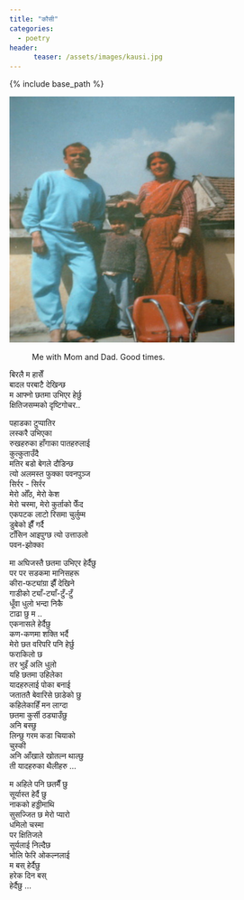 ```yaml
---
title: "कौसी"
categories:
  - poetry
header:
      teaser: /assets/images/kausi.jpg
---
```


{% include base_path %}

<img src="/assets/images/kausi.jpg" width="400">

<figure>
  <figcaption>Me with Mom and Dad. Good times.</figcaption>
</figure>

बिरलै म हासेँ   
बादल परबाटै देखिन्छ  
म आफ्नो छतमा उभिएर हेर्छु  
क्षितिजसम्मको दृष्टिगोचर..  

पहाडका टुप्पातिर  
लस्करै उभिएका  
रुखहरुका हाँगाका पातहरुलाई  
कुत्कुताउँदै  
मतिर बडो बेगले दौडिन्छ  
त्यो अलमस्त फुक्का पवनपुञ्ज  
सिर्रर  - सिर्रर  
मेरो ओँठ, मेरो केश  
मेरो चस्मा, मेरो कुर्ताको फेँद  
एकपटक लाटो रिसमा चुर्लुम्म  
डुबेको झैँ गर्दै  
टाँसिन आइपुग्छ त्यो उत्ताउलो  
पवन-झोक्का  

मा अघिजस्तै छतमा उभिएर हेर्दैछु  
पर पर सडकमा मानिसहरू  
कीरा-फट्यांग्रा झैँ देखिने  
गाडीको ट्याँ-ट्याँ-टुँ-टुँ  
धूँवा धुलो भन्दा निकै  
टाढा छु म ..  
एकनासले हेर्दैछु  
कण-कणमा शक्ति भर्दै  
मेरो छत वरिपरि पनि हेर्छु  
फराकिलो छ  
तर भुइँ अलि धुलो  
यहि छतमा उहिलेका  
यादहरुलाई पोका बनाई  
जताततै बेवारिसे छाडेको छु  
कहिलेकाहिँ मन लाग्दा  
छतमा कुर्सी ठड्याउँछु  
अनि बस्छु  
लिन्छु गरम कडा चियाको  
चुस्की  
अनि आँखाले खोतल्न थाल्छु  
ती यादहरुका थैलीहरु …  

म अहिले पनि छतमैँ छु  
सूर्यास्त हेर्दै छु  
नाकको हड्डीमाथि  
सुसज्जित छ मेरो प्यारो  
धमिलो चस्मा  
पर क्षितिजले  
सूर्यलाई निल्दैछ  
भोलि फेरि ओकल्नलाई  
म बस् हेर्दैछु  
हरेक दिन बस्  
हेर्दैछु …  
